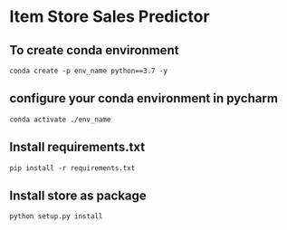 # Item Store Sales Predictor

## To create conda environment

```
conda create -p env_name python==3.7 -y
```


## configure your conda environment in pycharm

```buildoutcfg
conda activate ./env_name
```


## Install requirements.txt
```buildoutcfg
pip install -r requirements.txt
```

## Install store as package
```buildoutcfg
python setup.py install
```

